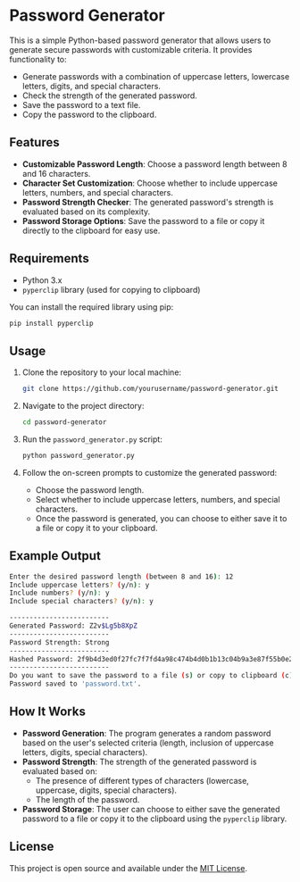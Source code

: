 # Password Generator

This is a simple Python-based password generator that allows users to generate secure passwords with customizable criteria. It provides functionality to:
- Generate passwords with a combination of uppercase letters, lowercase letters, digits, and special characters.
- Check the strength of the generated password.
- Save the password to a text file.
- Copy the password to the clipboard.

## Features

- **Customizable Password Length**: Choose a password length between 8 and 16 characters.
- **Character Set Customization**: Choose whether to include uppercase letters, numbers, and special characters.
- **Password Strength Checker**: The generated password's strength is evaluated based on its complexity.
- **Password Storage Options**: Save the password to a file or copy it directly to the clipboard for easy use.

## Requirements

- Python 3.x
- `pyperclip` library (used for copying to clipboard)

You can install the required library using pip:

```bash
pip install pyperclip
```

## Usage

1. Clone the repository to your local machine:
    ```bash
    git clone https://github.com/yourusername/password-generator.git
    ```

2. Navigate to the project directory:
    ```bash
    cd password-generator
    ```

3. Run the `password_generator.py` script:
    ```bash
    python password_generator.py
    ```

4. Follow the on-screen prompts to customize the generated password:
    - Choose the password length.
    - Select whether to include uppercase letters, numbers, and special characters.
    - Once the password is generated, you can choose to either save it to a file or copy it to your clipboard.

## Example Output

```bash
Enter the desired password length (between 8 and 16): 12
Include uppercase letters? (y/n): y
Include numbers? (y/n): y
Include special characters? (y/n): y

-------------------------
Generated Password: Z2v$Lg5b8XpZ
-------------------------
Password Strength: Strong
-------------------------
Hashed Password: 2f9b4d3ed0f27fc7f7fd4a98c474b4d0b1b13c04b9a3e87f55b0e2c5dcb0e1a1
-------------------------
Do you want to save the password to a file (s) or copy to clipboard (c)? (s/c): s
Password saved to 'password.txt'.
```

## How It Works

- **Password Generation**: The program generates a random password based on the user's selected criteria (length, inclusion of uppercase letters, digits, special characters).
- **Password Strength**: The strength of the generated password is evaluated based on:
  - The presence of different types of characters (lowercase, uppercase, digits, special characters).
  - The length of the password.
- **Password Storage**: The user can choose to either save the generated password to a file or copy it to the clipboard using the `pyperclip` library.

## License

This project is open source and available under the [MIT License](LICENSE).
